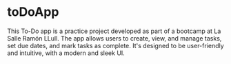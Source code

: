 # toDoApp
This To-Do app is a practice project developed as part of a bootcamp at La Salle Ramón LLull. The app allows users to create, view, and manage tasks, set due dates, and mark tasks as complete. It's designed to be user-friendly and intuitive, with a modern and sleek UI.
